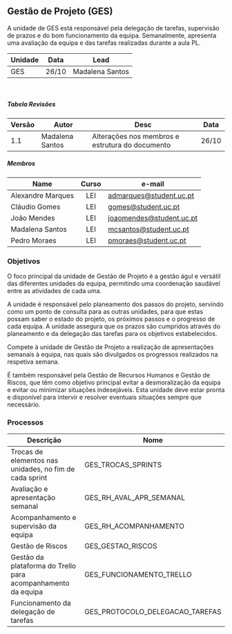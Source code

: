 ## Gestão de Projeto (GES)

A unidade de GES está responsável pela delegação de tarefas, supervisão de prazos e do bom funcionamento da equipa. Semanalmente, apresenta uma avaliação da equipa e das tarefas realizadas durante a aula PL.

Unidade | Data | Lead |
--- | --- | --- |
GES | 26/10 | Madalena Santos |

<br/>

##### Tabela Revisões 

|Versão|Autor|Desc|Data
|---|---|---|---
|1.1|Madalena Santos|Alterações nos membros e estrutura do documento|26/10

##### Membros

Name | Curso | e-mail
--- | :---: | ---
Alexandre Marques | LEI | admarques@student.uc.pt
Cláudio Gomes | LEI | gomes@student.uc.pt
João Mendes | LEI | joaomendes@student.uc.pt
Madalena Santos | LEI | mcsantos@student.uc.pt
Pedro Moraes | LEI | pmoraes@student.uc.pt

### Objetivos

O foco principal da unidade de Gestão de Projeto é a gestão águl e versátil das diferentes unidades da equipa, permitindo uma coordenação saudável entre as atividades de cada uma.

A unidade é responsável pelo planeamento dos passos do projeto, servindo como um ponto de consulta para as outras unidades, para que estas possam saber o estado do projeto, os próximos passos e o progresso de cada equipa. A unidade assegura que os prazos são cumpridos através do planeamento e da delegação das tarefas para os objetivos estabelecidos.

Compete à unidade de Gestão de Projeto a realização de apresentações semanais à equipa, nas quais são divulgados os progressos realizados na respetiva semana.

É também responsável pela Gestão de Recursos Humanos e Gestão de Riscos, que têm como objetivo principal evitar a desmoralização da equipa e evitar ou minimizar situações indesejáveis.
Esta unidade deve estar pronta e disponível para intervir e resolver eventuais situações sempre que necessário.

### Processos

Descrição | Nome
--- | ---
Trocas de elementos nas unidades, no fim de cada sprint |GES\_TROCAS\_SPRINTS|
|Avaliação e apresentação semanal|GES\_RH\_AVAL\_APR\_SEMANAL| 
|Acompanhamento e supervisão da equipa|GES\_RH\_ACOMPANHAMENTO|
|Gestão de Riscos| GES\_GESTAO\_RISCOS|
|Gestão da plataforma do Trello para acompanhamento da equipa|GES\_FUNCIONAMENTO\_TRELLO|
|Funcionamento da delegação de tarefas|GES\_PROTOCOLO\_DELEGACAO\_TAREFAS|
